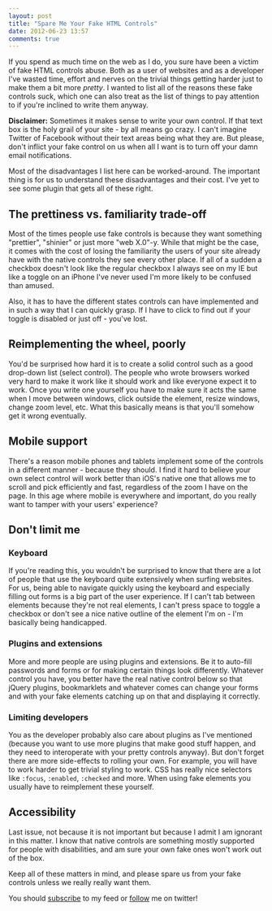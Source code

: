 ```yaml
---
layout: post
title: "Spare Me Your Fake HTML Controls"
date: 2012-06-23 13:57
comments: true
---
```


If you spend as much time on the web as I do, you sure have been a victim of fake HTML controls abuse. Both as a user of websites and as a developer I've wasted time, effort and nerves on the trivial things getting harder just to make them a bit more _pretty_. I wanted to list all of the reasons these fake controls suck, which one can also treat as the list of things to pay attention to if you're inclined to write them anyway.

**Disclaimer:** Sometimes it makes sense to write your own control. If that text box is the holy grail of your site - by all means go crazy. I can't imagine Twitter of Facebook without their text areas being what they are. But please, don't inflict your fake control on us when all I want is to turn off your damn email notifications.

Most of the disadvantages I list here can be worked-around. The important thing is for us to understand these disadvantages and their cost. I've yet to see some plugin that gets all of these right.

## The prettiness vs. familiarity trade-off

Most of the times people use fake controls is because they want something "prettier", "shinier" or just more "web X.0"-y. While that might be the case, it comes with the cost of losing the familiarity the users of your site already have with the native controls they see every other place. If all of a sudden a checkbox doesn't look like the regular checkbox I always see on my IE but like a toggle on an iPhone I've never used I'm more likely to be confused than amused.

Also, it has to have the different states controls can have implemented and in such a way that I can quickly grasp. If I have to click to find out if your toggle is disabled or just off - you've lost.

## Reimplementing the wheel, poorly

You'd be surprised how hard it is to create a solid control such as a good drop-down list (select control). The people who wrote browsers worked very hard to make it work like it should work and like everyone expect it to work. Once you write one yourself you have to make sure it acts the same when I move between windows, click outside the element, resize windows, change zoom level, etc. What this basically means is that you'll somehow get it wrong eventually.

## Mobile support

There's a reason mobile phones and tablets implement some of the controls in a different manner - because they should. I find it hard to believe your own select control will work better than iOS's native one that allows me to scroll and pick efficiently and fast, regardless of the zoom I have on the page. In this age where mobile is everywhere and important, do you really want to tamper with your users' experience?

## Don't limit me

### Keyboard

If you're reading this, you wouldn't be surprised to know that there are a lot of people that use the keyboard quite extensively when surfing websites. For us, being able to navigate quickly using the keyboard and especially filling out forms is a big part of the user experience. If I can't tab between elements because they're not real elements, I can't press space to toggle a checkbox or don't see a nice native outline of the element I'm on - I'm basically being handicapped.

### Plugins and extensions

More and more people are using plugins and extensions. Be it to auto-fill passwords and forms or for making certain things look differently. Whatever control you have, you better have the real native control below so that jQuery plugins, bookmarklets and whatever comes can change your forms and with your fake elements catching up on that and displaying it correctly.

### Limiting developers

You as the developer probably also care about plugins as I've mentioned (because you want to use more plugins that make good stuff happen, and they need to interoperate with your pretty controls anyway). But don't forget there are more side-effects to rolling your own. For example, you will have to work harder to get trivial styling to work. CSS has really nice selectors like `:focus`, `:enabled`, `:checked` and more. When using fake elements you usually have to reimplement these yourself.

## Accessibility

Last issue, not because it is not important but because I admit I am ignorant in this matter. I know that native controls are something mostly supported for people with disabilities, and am sure your own fake ones won't work out of the box.


Keep all of these matters in mind, and please spare us from your fake controls unless we really really want them.

You should [subscribe](http://feeds.feedburner.com/TheCodeDump) to my feed or [follow](http://twitter.com/avivby) me on twitter!
